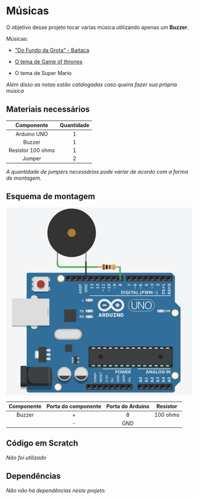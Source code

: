 # Músicas

O objetivo desse projeto tocar varias música utilizando apenas um **Buzzer**.

Músicas:

* ["Do Fundo da Grota" - Baitaca](https://youtu.be/EtTbS-KdcrE)

* [O tema de Game of thrones](https://youtu.be/TZE9gVF1QbA)

* O tema de Super Mario

*Além disso as notas estão catalogadas caso queira fazer sua própria música*

## Materiais necessários

|    Componente   | Quantidade |
|:---------------:|:----------:|
|   Arduino UNO   |      1     |
|      Buzzer     |      1     |
|Resistor 100 ohms|      1     |
|      Jumper     |      2     |

*A quantidade de jumpers necessários pode variar de acordo com a forma de montagem.*

## Esquema de montagem

![Esquema de montagem](imagens/esquema-de-montagem.png)

| Componente | Porta do componente | Porta do Arduino | Resistor |
|:----------:|:-------------------:|:----------------:|:--------:|
|   Buzzer   |          +          |         8        | 100 ohms |
|            |          -          |        GND       |          |

## Código em Scratch

*Não foi utilizado*

## Dependências

*Não não há dependências neste projeto.*

